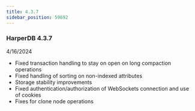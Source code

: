 ```yaml
---
title: 4.3.7
sidebar_position: 59692
---
```


### HarperDB 4.3.7
4/16/2024

* Fixed transaction handling to stay on open on long compaction operations
* Fixed handling of sorting on non-indexed attributes
* Storage stability improvements
* Fixed authentication/authorization of WebSockets connection and use of cookies
* Fixes for clone node operations
